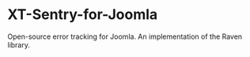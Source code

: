 # XT-Sentry-for-Joomla
Open-source error tracking for Joomla. An implementation of the Raven library.
